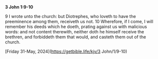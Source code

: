 **3 John 1:9-10**

9 I wrote unto the church: but Diotrephes, who loveth to have the preeminence among them, receiveth us not. 10 Wherefore, if I come, I will remember his deeds which he doeth, prating against us with malicious words: and not content therewith, neither doth he himself receive the brethren, and forbiddeth them that would, and casteth them out of the church.

[Friday 31-May, 2024](https://getbible.life/kjv/3 John/1/9-10)

